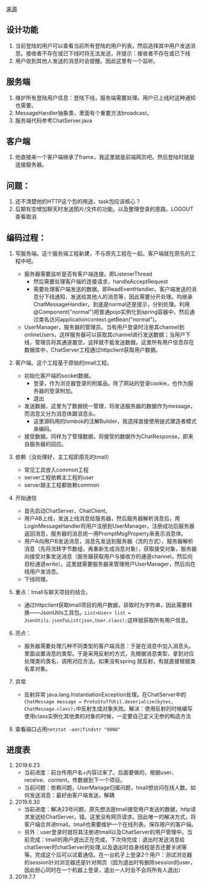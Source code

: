 [来源](https://github.com/songxinjianqwe/Chat)
## 设计功能
1. 当前登陆的用户可以查看当前所有登陆的用户列表。然后选择其中用户发送消息。接收者不存在或已下线时将无法发送，并提示：接收者不存在或已下线
2. 用户收到其他人发送的消息时会提醒。因此这里有一个监听。

## 服务端
1. 维护所有登陆用户信息：登陆下线，服务端需要处理。用户已上线时这种通知也需要。
2. MessageHandler抽象类，里面有个重要方法broadcast。
3. 服务端代码参考ChatServer.java

## 客户端
1. 他直接来一个客户端继承了frame，我这里就是前端网页吧。然后登陆时就是连接服务器。

## 问题：
1. 还不清楚他的HTTP这个包的用途，task包应该核心？
2. 后期有空增加聊天时发送图片/文件的功能。以及整理登录的思路。LOGOUT查看取消

## 编码过程：
1. 写服务端。这个服务端工程新建，不与原先工程在一起。客户端就在原先的工程中吧。
   - 服务器需要监听是否有客户端连接。即ListenerThread
     - 然后需要处理客户端的连接请求，handleAcceptRequest
     - 需要处理客户端发送的数据。即ReadEventHandler。客户端发送的消息分下线通知、发送给其他人的消息等，因此需要分开处理。均继承ChatMessageHandler。到底是normal还是提示，分别处理。利用@Component("normal")把普通pojo实例化到spring容器中，然后通过类名访问applicationcontext.getBean("normal")。
   - UserManager，服务器的管理员。当有用户登录时注册其channel到onlineUsers，这样服务器可以获取其channel进行发送数据；当用户下线，管理员将其通道置空，这样就不能发送数据。这里所有用户信息存在数据库中，ChatServer工程通过httpclient获取用户数据。
     
2. 客户端。这个工程基于原始的tmall工程。
   - 初始化客户端的socket数据。
     - 登录，作为浏览器登录的附属品。除了网站的登录cookie，也作为服务器的登录附加。
     - 退出
   - 发送数据。这里为了数据统一管理，将发送服务器的数据作为message，而消息又分为消息体跟消息头。
     - 这里源码用的lombok的注解Builder，我选择直接使用链式建造者模式来编码。
   - 接受数据。同样为了管理数据，将接受的数据作为ChatResponse，即来自服务器的回应。
3. 依赖（没处理好，主工程即原先的tmall）
   - 常见工具放入common工程
   - server工程依赖主工程的user
   - server跟主工程都依赖common
   
4. 开始通信
   - 首先启动ChatServer、ChatClient。
   - 用户AB上线，发送上线消息给服务器，然后服务器解析消息后，用LoginMessageHandler将用户注册到UserManager。注册成功后服务器返回消息，服务器的消息统一用PromptMsgProperty来表示消息体。
   - 用户A向用户B发送消息，消息先发送到服务器（流的方式），服务器解析消息（先将流转字节数组，再重新生成消息对象），获取接受对象，服务器向接受对象发送消息（服务器获取用户与接收方的通道channel，然后向目标通道write）。这里就需要服务器来管理用户UserManager，然后向在线用户发消息。
   - 下线同理。
   
5. 重点：tmall与聊天项目的结合。
   - 通过httpclient获取tmall项目的用户数据，获取时为字符串，因此需要转换——JsonUtils工具包。`List<User> list = JsonUtils.jsonToList(json,User.class);`这样就获取所有用户信息。
6. 亮点：
   - 服务器需要处理几种不同类型的客户端消息：于是在消息中加入消息头。里面设置消息的类型。于是采用反射的方式，先根据消息类型，拿到对应处理类的类名，调用对应方法。如果没有spring 就反射，有就直接根据类名拿对象。
   
   
5. 异常
   - 反射异常 java.lang.InstantiationException处理。在ChatServer中的`ChatMessage message = ProtoStuffUtil.deserialize(bytes, ChatMessage.class);`中反射生成对象失败。解决：使用反射的时候编写使用class实例化其他类的对象的时候，一定要自己定义无参的构造方法
   
6. 查看端口占用`netstat -aon|findstr "9000"`


## 进度表
1. 2019.6.23
   - 当前进度：前台传用户名+内容过来了。后面要做的，根据user、receive、content，传数据到下一个项目。
   - 当前问题：依赖问题，UserManage归属问题，tmall想访问在线人数。如何发送消息：最好由客户端发送，解耦
2. 2019.6.30
   - 当前进度：解决23号问题，原先想法是tmall接受用户发送的数据，http请求发送给ChatServer。错。这里没有网页请求。因此唯一的解决方式，将客户端合并进tmall。tmall也需要维护一个在线列表。保存用户的客户端。
   - 另外：user登录时就将其注册进tmall以及ChatServer的用户管理中。当前完成：tmall的用户退出正在完成，下次待完成：退出时发送消息给chatServer时chatServer的处理,以及退出时自身线程是否还要关闭等等。完成这个后可以试着通信。在一台机子上登录2个用户：测试浏览器的session针对浏览器还是针对网页（因为退出时有删除session的user，因此担心同时在一个机器上登录，退出一人时会不会将所有人退出）
3. 2019.7.7
